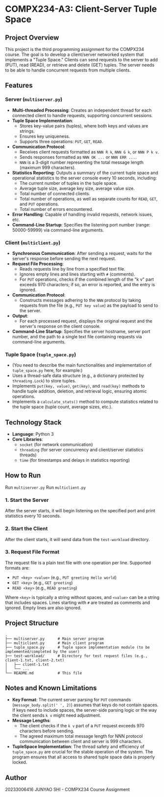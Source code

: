 
# COMPX234-A3: Client-Server Tuple Space

## Project Overview

This project is the third programming assignment for the COMPX234 course. The goal is to develop a client/server networked system that implements a "Tuple Space." Clients can send requests to the server to add (PUT), read (READ), or retrieve and delete (GET) tuples. The server needs to be able to handle concurrent requests from multiple clients.

## Features

### Server (`multiserver.py`)

* **Multi-threaded Processing**: Creates an independent thread for each connected client to handle requests, supporting concurrent sessions.
* **Tuple Space Implementation**:
    * Stores key-value pairs (tuples), where both keys and values are strings.
    * Ensures key uniqueness.
    * Supports three operations: `PUT`, `GET`, `READ`.
* **Communication Protocol**:
    * Receives client requests formatted as `NNN R k`, `NNN G k`, or `NNN P k v`.
    * Sends responses formatted as `NNN OK ...` or `NNN ERR ...`.
    * `NNN` is a 3-digit number representing the total message length (maximum 999 characters).
* **Statistics Reporting**: Outputs a summary of the current tuple space and operational statistics to the server console every 10 seconds, including:
    * The current number of tuples in the tuple space.
    * Average tuple size, average key size, average value size.
    * Total number of connected clients.
    * Total number of operations, as well as separate counts for `READ`, `GET`, and `PUT` operations.
    * Total number of errors encountered.
* **Error Handling**: Capable of handling invalid requests, network issues, etc.
* **Command-Line Startup**: Specifies the listening port number (range: 50000-59999) via command-line arguments.

### Client (`multiclient.py`)

* **Synchronous Communication**: After sending a request, waits for the server's response before sending the next request.
* **Request File Processing**:
    * Reads requests line by line from a specified text file.
    * Ignores empty lines and lines starting with `#` (comments).
    * For `PUT` operations, checks if the combined length of the "k v" part exceeds 970 characters; if so, an error is reported, and the entry is ignored.
* **Communication Protocol**:
    * Constructs messages adhering to the `NNN` protocol by taking requests from the file (e.g., `PUT key value`) as the payload to send to the server.
* **Output**:
    * For each processed request, displays the original request and the server's response on the client console.
* **Command-Line Startup**: Specifies the server hostname, server port number, and the path to a single text file containing requests via command-line arguments.

### Tuple Space (`tuple_space.py`)

* (You need to describe the main functionalities and implementation of `tuple_space.py` here, for example:)
* Uses a thread-safe data structure (e.g., a dictionary protected by `threading.Lock`) to store tuples.
* Implements `put(key, value)`, `get(key)`, and `read(key)` methods to handle tuple addition, deletion, and retrieval logic, ensuring atomic operations.
* Implements a `calculate_stats()` method to compute statistics related to the tuple space (tuple count, average sizes, etc.).

## Technology Stack

* **Language**: Python 3
* **Core Libraries**:
    * `socket` (for network communication)
    * `threading` (for server concurrency and client/server statistics threads)
    * `time` (for timestamps and delays in statistics reporting)

## How to Run

Run `multiserver.py`
Run `multiclient.py`

### 1. Start the Server

After the server starts, it will begin listening on the specified port and print statistics every 10 seconds.

### 2. Start the Client

After the client starts, it will send data from the `test-workload` directory.

### 3. Request File Format

The request file is a plain text file with one operation per line. Supported formats are:

* `PUT <key> <value>` (e.g., `PUT greeting Hello world`)
* `GET <key>` (e.g., `GET greeting`)
* `READ <key>` (e.g., `READ greeting`)

Where `<key>` is typically a string without spaces, and `<value>` can be a string that includes spaces.
Lines starting with `#` are treated as comments and ignored. Empty lines are also ignored.

## Project Structure

```
.
├── multiserver.py      # Main server program
├── multiclient.py      # Main client program
├── tuple_space.py      # Tuple space implementation module (to be implemented/completed by the user)
├── test-workload/      # Directory for test request files (e.g., client-1.txt, client-2.txt)
│   ├── client-1.txt
│   └── ...
└── README.md           # This file
```

## Notes and Known Limitations

* **Key Format**: The current server parsing for `PUT` commands (`message_body.split(' ', 2)`) assumes that keys do not contain spaces. If keys need to include spaces, the server-side parsing logic or the way the client sends `k v` might need adjustment.
* **Message Lengths**:
    * The client checks if the `k v` part of a `PUT` request exceeds 970 characters before sending.
    * The agreed maximum total message length for NNN protocol communication between client and server is 999 characters.
* **TupleSpace Implementation**: The thread safety and efficiency of `tuple_space.py` are crucial for the stable operation of the system. The program ensures that all access to shared tuple space data is properly locked.

## Author

20233006416 JUNYAO SHI - COMPX234 Course Assignment






